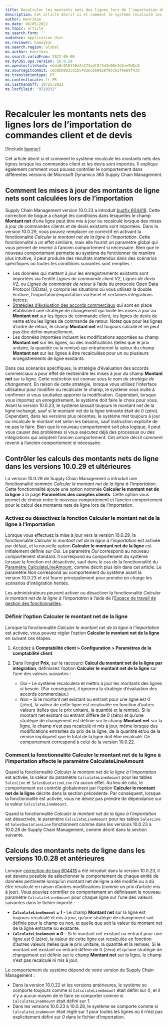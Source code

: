 ```yaml
---
title: Recalculer les montants nets des lignes lors de l’importation de commandes client et de devis
description: Cet article décrit si et comment le système recalcule les montants nets des lignes lorsque les commandes client et les devis sont importés. Il explique également comment vous pouvez contrôler le comportement dans différentes versions de Microsoft Dynamics 365 Supply Chain Management.
author: Henrikan
ms.date: 08/05/2022
ms.topic: article
ms.search.form: ''
audience: Application User
ms.reviewer: kamaybac
ms.search.region: Global
ms.author: henrikan
ms.search.validFrom: 2022-06-08
ms.dyn365.ops.version: 10.0.29
ms.openlocfilehash: edda0c016130e2a273adf8f3d3e00e2d3ae9d5c6
ms.sourcegitcommit: ce58bb883cd1b54026cbb9928f86cb2fee89f43d
ms.translationtype: HT
ms.contentlocale: fr-FR
ms.lasthandoff: 10/25/2022
ms.locfileid: "9719332"
---
```

# <a name="recalculate-line-net-amounts-when-importing-sales-orders-and-quotations"></a>Recalculer les montants nets des lignes lors de l’importation de commandes client et de devis

[!include [banner](../includes/banner.md)]

Cet article décrit si et comment le système recalcule les montants nets des lignes lorsque les commandes client et les devis sont importés. Il explique également comment vous pouvez contrôler le comportement dans différentes versions de Microsoft Dynamics 365 Supply Chain Management.

## <a name="how-updates-to-net-line-amounts-are-calculated-on-import"></a>Comment les mises à jour des montants de ligne nets sont calculées lors de l’importation

Supply Chain Management version 10.0.23 a introduit [bugfix 604418](https://fix.lcs.dynamics.com/issue/results/?q=604418). Cette correction de bogue a changé les conditions dans lesquelles le champ **Montant net** d’une ligne peut être mis à jour ou recalculé lorsque des mises à jour de commandes clients et de devis existants sont importées. Dans la version 10.0.29, vous pouvez remplacer ce correctif en activant la fonctionnalité *Calculer le montant net de la ligne à l’importation*. Cette fonctionnalité a un effet similaire, mais elle fournit un paramètre global qui vous permet de revenir à l’ancien comportement si nécessaire. Bien que le nouveau comportement permette au système de fonctionner de manière plus intuitive, il peut produire des résultats inattendus dans des scénarios spécifiques où toutes les conditions suivantes sont remplies :

- Les données qui mettent à jour les enregistrements existants sont importées via l’entité *Lignes de commande client V2*, *Lignes de devis V2*, ou *Lignes de commande de retour* à l’aide du protocole Open Data Protocol (OData), y compris les situations où vous utilisez la double écriture, l’importation/exportation via Excel et certaines intégrations tierces.
- [Stratégies d’évaluation des accords commerciaux](/dynamicsax-2012/appuser-itpro/trade-agreement-evaluation-policies-white-paper) qui sont en place établissent une stratégie de changement qui limite les mises à jour au **Montant net** sur les lignes de commande client, les lignes de devis de vente et/ou les lignes de commande de retour. Notez que pour les lignes d’ordre de retour, le champ **Montant net** est toujours calculé et ne peut pas être défini manuellement.
- Les données importées incluent les modifications apportées au champ **Montant net** sur les lignes, ou des modifications (telles que le prix unitaire, la quantité ou la remise) qui entraîneront la valeur du champ **Montant net** sur les lignes à être recalculées pour un ou plusieurs enregistrements de ligne existants.

Dans ces scénarios spécifiques, la stratégie d’évaluation des accords commerciaux a pour effet de restreindre les mises à jour du champ **Montant net** sur la ligne. Cette restriction est connue sous le nom de *stratégie de changement*. En raison de cette stratégie, lorsque vous utilisez l’interface utilisateur pour modifier ou recalculer le champ, le système vous invite à confirmer si vous souhaitez apporter la modification. Cependant, lorsque vous importez un enregistrement, le système doit faire le choix pour vous. Avant la version 10.0.23, le système laissait toujours le montant net de la ligne inchangé, sauf si le montant net de la ligne entrante était de 0 (zéro). Cependant, dans les versions plus récentes, le système met toujours à jour ou recalcule le montant net selon les besoins, sauf instruction explicite de ne pas le faire. Bien que le nouveau comportement soit plus logique, il peut vous causer des problèmes si vous exécutez déjà des processus ou des intégrations qui adoptent l’ancien comportement. Cet article décrit comment revenir à l’ancien comportement si nécessaire.

## <a name="control-calculations-of-line-net-amounts-in-versions-10029-and-later"></a>Contrôler les calculs des montants nets de ligne dans les versions 10.0.29 et ultérieures

La version 10.0.29 de Supply Chain Management a introduit une fonctionnalité nommée *Calculer le montant net de la ligne à l’importation*. Cette fonctionnalité ajoute une option nommée **Calculer le montant net de la ligne** à la page **Paramètres des comptes clients**. Cette option vous permet de choisir entre le nouveau comportement et l’ancien comportement pour le calcul des montants nets de ligne lors de l’importation.

### <a name="turn-the-calculate-line-net-amount-on-import-feature-on-or-off"></a>Activez ou désactivez la fonction Calculer le montant net de la ligne à l’importation

Lorsque vous effectuez la mise à jour vers la version 10.0.29, la fonctionnalité *Calculer le montant net de la ligne à l’importation* est activée par défaut, et la nouvelle option **Calculer le montant net de la ligne** est initialement définie sur *Oui*. Le paramètre *Oui* correspond au nouveau comportement standard. Il correspond au comportement du système lorsque la fonction est désactivée, sauf dans le cas de la fonctionnalité du [Paramètre CalculateLineAmount](#CalculateLineAmount), comme décrit plus loin dans cet article. Le paramètre *Non* correspond au comportement du système avant la version 10.0.23 et est fourni principalement pour prendre en charge les scénarios d’intégration hérités.

Les administrateurs peuvent activer ou désactiver la fonctionnalité *Calculer le montant net de la ligne à l’importation* à l’aide de l’[Espace de travail de gestion des fonctionnalités](../../fin-ops-core/fin-ops/get-started/feature-management/feature-management-overview.md).

### <a name="set-the-calculate-line-net-amount-option"></a>Définir l’option Calculer le montant net de la ligne

Lorsque la fonctionnalité *Calculer le montant net de la ligne à l’importation* est activée, vous pouvez régler l’option **Calculer le montant net de la ligne** en suivant ces étapes.

1. Accédez à **Comptabilité client \> Configuration \> Paramètres de la comptabilité client**.
1. Dans l’onglet **Prix**, sur le raccourci **Calcul du montant net de la ligne par intégration**, définissez l’option **Calculer le montant net de la ligne** sur l’une des valeurs suivantes :

    - *Oui* – Le système recalculera et mettra à jour les montants des lignes si besoin. (Par conséquent, il ignorera la stratégie d’évaluation des accords commerciaux.)
    - *Non* – Si le montant net existant ou entrant pour une ligne est 0 (zéro), la valeur de cette ligne est recalculée en fonction d’autres valeurs (telles que le prix unitaire, la quantité et la remise). Si le montant net existant ou entrant diffère de 0 (zéro) et qu’une stratégie de changement est définie sur le champ **Montant net** sur la ligne, le champ n’est pas recalculé ni mis à jour, même lorsque des modifications entrantes du prix de la ligne, de la quantité et/ou de la remise impliquent que le total de la ligne doit être recalculé. Ce comportement correspond à celui de la version 10.0.22.

### <a name="how-the-calculate-line-net-amount-on-import-feature-affects-the-calculatelineamount-parameter"></a><a name="CalculateLineAmount"></a>Comment la fonctionnalité Calculer le montant net de la ligne à l’importation affecte le paramètre CalculateLineAmount

Quand la fonctionnalité *Calculer le montant net de la ligne à l’importation* est activée, la valeur du paramètre `CalculateLineAmount` pour les tables `SalesLine` et `SalesQuotationLine` n’a aucun effet. Au lieu de cela, le comportement est contrôlé globalement par l’option **Calculer le montant net de la ligne** décrite dans la section précédente. Par conséquent, lorsque la fonctionnalité est activée, vous ne devez pas prendre de dépendance sur la valeur `CalculateLineAmount`.

Quand la fonctionnalité *Calculer le montant net de la ligne à l’importation* est désactivée, le paramètre `CalculateLineAmount` pour les tables `SalesLine` et `SalesQuotationLine` fonctionnent comme dans les versions 10.0.23 à 10.0.28 de Supply Chain Management, comme décrit dans la section suivante.

## <a name="control-line-net-amount-calculations-in-versions-10028-and-earlier"></a>Calculs des montants nets de ligne dans les versions 10.0.28 et antérieures

Lorsque [correction de bug 604418](https://fix.lcs.dynamics.com/issue/results/?q=604418) a été introduit dans la version 10.0.23, il est devenu possible de sélectionner le comportement de chaque entité de données pertinente lorsqu’un montant net de ligne a été modifié ou a dû être recalculé en raison d’autres modifications (comme un prix d’article mis à jour). Vous pouviez contrôler ce comportement en définissant le nouveau paramètre `CalculateLineAmount` pour chaque ligne sur l’une des valeurs suivantes dans le fichier importé :

- **`CalculateLineAmount` = *1*** - Le champ **Montant net** sur la ligne est toujours recalculé et mis à jour, qu’une stratégie de changement soit définie pour le champ ou non, et quelle que soit la valeur du montant net de la ligne entrante ou existante.
- **`CalculateLineAmount` = *0*** – Si le montant net existant ou entrant pour une ligne est 0 (zéro), la valeur de cette ligne est recalculée en fonction d’autres valeurs (telles que le prix unitaire, la quantité et la remise). Si le montant net existant ou entrant diffère de 0 (zéro) et qu’une stratégie de changement est définie sur le champ **Montant net** sur la ligne, le champ n’est pas recalculé ni mis à jour.  

Le comportement du système dépend de votre version de Supply Chain Management :

- Dans la version 10.0.22 et les versions antérieures, le système se comporte toujours comme si `CalculateLineAmount` était défini sur *0*, et il n’y a aucun moyen de le faire se comporter comme si `CalculateLineAmount` était défini sur *1*.
- Dans les versions 10.0.23 à 10.0.28, le système se comporte comme si `CalculateLineAmount` était réglé sur *1* pour toutes les lignes où il n’est pas explicitement défini sur *0* dans le fichier d’importation.
